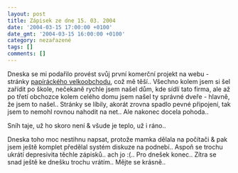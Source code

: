 ```yaml
---
layout: post
title: Zápisek ze dne 15. 03. 2004
date: '2004-03-15 17:00:00 +0100'
date_gmt: '2004-03-15 16:00:00 +0100'
category: nezařazené
tags: []
comments: []
---
```

<p>Dneska se mi podařilo provést svůj první komerční projekt na webu - stránky  <a href="http://www.sweb.cz/simonik-js">papíráckého velkoobchodu</a>,  což mě těší.. Všechno kolem jsem si šel zařídit po škole, nečekaně rychle jsem našel dům, kde sídlí tato firma,  ale až po třetí obchozce kolem celého domu jsem našel ty správné dveře - hlavně, že jsem to našel.. Stránky  se líbily, akorát zrovna spadlo pevné připojení, tak jsem to nemohl rovnou nahodit na net.. Ale nakonec  docela pohoda..</p>
<p>Sníh taje, už ho skoro není &amp; všude je teplo, už i ráno..</p>
<p>Dneska toho moc nestihnu napsat, protože mamka dělala na počítači &amp; pak jsem ještě komplet předělal systém  diskuze na podnebí.. Aspoň se trochu ukrátí depresivita těchle zápisků.. ach jo :(.. Pro dnešek konec.. Zítra se snad  ještě ke dnešku trochu vrátím.. Mějte se krásně..</p>
